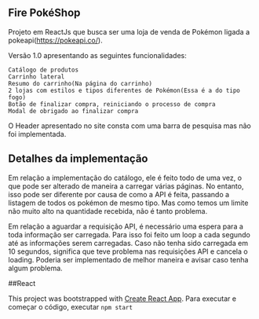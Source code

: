 ## Fire PokéShop

Projeto em ReactJs que busca ser uma loja de venda de Pokémon ligada a pokeapi(https://pokeapi.co/).

Versão 1.0 apresentando as seguintes funcionalidades:

    Catálogo de produtos
    Carrinho lateral
    Resumo do carrinho(Na página do carrinho)
    2 lojas com estilos e tipos diferentes de Pokémon(Essa é a do tipo fogo)
    Botão de finalizar compra, reiniciando o processo de compra
    Modal de obrigado ao finalizar compra

O Header apresentado no site consta com uma barra de pesquisa mas não foi implementada.

## Detalhes da implementação

Em relação a implementação do catálogo, ele é feito todo de uma vez, o que pode ser alterado de maneira a carregar várias páginas. No entanto, isso pode ser diferente por causa de como a API é feita, passando a listagem de todos os pokémon de mesmo tipo. Mas como temos um limite não muito alto na quantidade recebida, não é tanto problema.

Em relação a aguardar a requisição API, é necessário uma espera para a toda informação ser carregada. Para isso foi feito um loop a cada segundo até as informações serem carregadas. Caso não tenha sido carregada em 10 segundos, significa que teve problema nas requisições API e cancela o loading. Poderia ser implementado de melhor maneira e avisar caso tenha algum problema.

##React

This project was bootstrapped with [Create React App](https://github.com/facebook/create-react-app).
Para executar e começar o código, executar `npm start`
